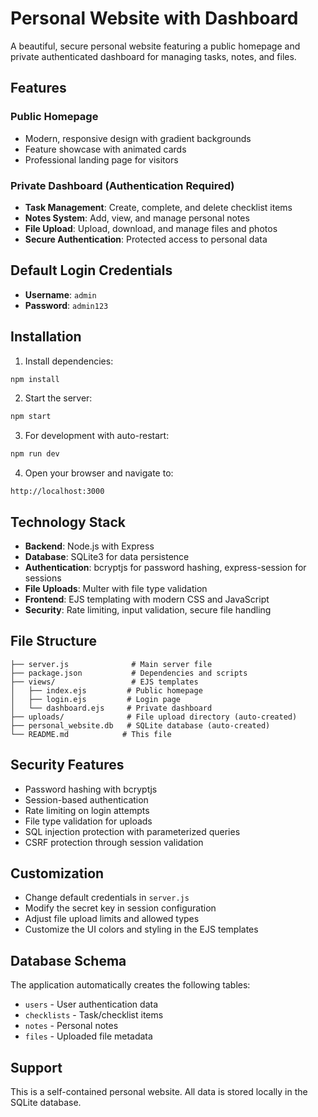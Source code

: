 # Personal Website with Dashboard

A beautiful, secure personal website featuring a public homepage and private authenticated dashboard for managing tasks, notes, and files.

## Features

### Public Homepage
- Modern, responsive design with gradient backgrounds
- Feature showcase with animated cards
- Professional landing page for visitors

### Private Dashboard (Authentication Required)
- **Task Management**: Create, complete, and delete checklist items
- **Notes System**: Add, view, and manage personal notes
- **File Upload**: Upload, download, and manage files and photos
- **Secure Authentication**: Protected access to personal data

## Default Login Credentials
- **Username**: `admin`
- **Password**: `admin123`

## Installation

1. Install dependencies:
```bash
npm install
```

2. Start the server:
```bash
npm start
```

3. For development with auto-restart:
```bash
npm run dev
```

4. Open your browser and navigate to:
```
http://localhost:3000
```

## Technology Stack

- **Backend**: Node.js with Express
- **Database**: SQLite3 for data persistence
- **Authentication**: bcryptjs for password hashing, express-session for sessions
- **File Uploads**: Multer with file type validation
- **Frontend**: EJS templating with modern CSS and JavaScript
- **Security**: Rate limiting, input validation, secure file handling

## File Structure

```
├── server.js              # Main server file
├── package.json           # Dependencies and scripts
├── views/                 # EJS templates
│   ├── index.ejs         # Public homepage
│   ├── login.ejs         # Login page
│   └── dashboard.ejs     # Private dashboard
├── uploads/              # File upload directory (auto-created)
├── personal_website.db   # SQLite database (auto-created)
└── README.md            # This file
```

## Security Features

- Password hashing with bcryptjs
- Session-based authentication
- Rate limiting on login attempts
- File type validation for uploads
- SQL injection protection with parameterized queries
- CSRF protection through session validation

## Customization

- Change default credentials in `server.js`
- Modify the secret key in session configuration
- Adjust file upload limits and allowed types
- Customize the UI colors and styling in the EJS templates

## Database Schema

The application automatically creates the following tables:
- `users` - User authentication data
- `checklists` - Task/checklist items
- `notes` - Personal notes
- `files` - Uploaded file metadata

## Support

This is a self-contained personal website. All data is stored locally in the SQLite database.
